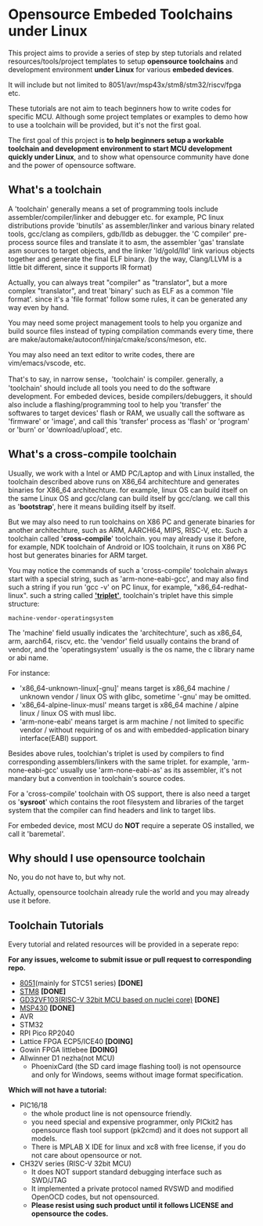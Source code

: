 # Opensource Embeded Toolchains under Linux

This project aims to provide a series of step by step tutorials and related resources/tools/project templates to setup **opensource toolchains** and development environment **under Linux** for various **embeded devices**. 

It will include but not limited to 8051/avr/msp43x/stm8/stm32/riscv/fpga etc. 

These tutorials are not aim to teach beginners how to write codes for specific MCU. Although some project templates or examples to demo how to use a toolchain will be provided, but it's not the first goal.

The first goal of this project is **to help beginners setup a workable toolchain and development environment to start MCU development quickly under Linux**, and to show what opensource community have done and the power of opensource software.

## What's a toolchain

A 'toolchain' generally means a set of programming tools include assembler/compiler/linker and debugger etc. for example, PC linux distributions provide 'binutils' as assembler/linker and various binary related tools, gcc/clang as compilers, gdb/lldb as debugger. the 'C compiler' pre-process source files and translate it to asm, the assembler 'gas' translate asm sources to target objects, and the linker 'ld/gold/lld' link various objects together and generate the final ELF binary. (by the way, Clang/LLVM is a little bit different, since it supports IR format)

Actually, you can always treat "compiler" as "translator", but a more complex "translator", and treat 'binary' such as ELF as a common 'file format'. since it's a 'file format' follow some rules, it can be generated any way even by hand.

You may need some project management tools to help you organize and build source files instead of typing compilation commands every time, there are make/automake/autoconf/ninja/cmake/scons/meson, etc.

You may also need an text editor to write codes, there are vim/emacs/vscode, etc.

That's to say, in narrow sense，'toolchain' is compiler. generally, a 'toolchain' should include all tools you need to do the software development. For embeded devices, beside compilers/debuggers, it should also include a flashing/programming tool to help you 'transfer' the softwares to target devices' flash or RAM, we usually call the software as 'firmware' or 'image', and call this 'transfer' process as 'flash' or 'program' or 'burn' or 'download/upload', etc. 

## What's a cross-compile toolchain

Usually, we work with a Intel or AMD PC/Laptop and with Linux installed, the toolchain described above runs on X86_64 architechture and generates binaries for X86_64 architechture. for example, linux OS can build itself on the same Linux OS and gcc/clang can build itself by gcc/clang. we call this as '**bootstrap**', here it means building itself by itself.

But we may also need to run toolchains on X86 PC and generate binaries for another architechture, such as ARM, AARCH64, MIPS, RISC-V, etc. Such a toolchain called '**cross-compile**' toolchain. you may already use it before, for example, NDK toolchain of Android or IOS toolchain, it runs on X86 PC host but generates binaries for ARM target.

You may notice the commands of such a 'cross-compile' toolchain always start with a special string, such as 'arm-none-eabi-gcc', and may also find such a string if you run 'gcc -v' on PC linux, for example, "x86_64-redhat-linux". such a string called **['triplet'](https://wiki.osdev.org/Target_Triplet)**, toolchain's triplet have this simple structure: 

```
machine-vendor-operatingsystem
```

The 'machine' field usually indicates the 'architechture', such as x86_64, arm, aarch64, riscv, etc. the 'vendor' field usually contains the brand of vendor, and the 'operatingsystem' usually is the os name, the c library name or abi name.

For instance:
* 'x86_64-unknown-linux[-gnu]' means target is x86_64 machine / unknown vendor / linux OS with glibc, sometime '-gnu' may be omitted.
* 'x86_64-alpine-linux-musl' means target is x86_64 machine / alpine linux / linux OS with musl libc.
* 'arm-none-eabi' means target is arm machine / not limited to specific vendor / without requiring of os and with embedded-application binary interface(EABI) support.

Besides above rules, toolchian's triplet is used by compilers to find corresponding assemblers/linkers with the same triplet. for example, 'arm-none-eabi-gcc' usually use 'arm-none-eabi-as' as its assembler, it's not mandary but a convention in toolchain's source codes.

For a 'cross-compile' toolchain with OS support, there is also need a target os '**sysroot**' which contains the root filesystem and libraries of the target system that the compiler can find headers and link to target libs.

For embeded device, most MCU do **NOT** require a seperate OS installed, we call it 'baremetal'.

## Why should I use opensource toolchain

No, you do not have to, but why not.

Actually, opensource toolchain already rule the world and you may already use it before.

## Toolchain Tutorials

Every tutorial and related resources will be provided in a seperate repo:

**For any issues, welcome to submit issue or pull request to corresponding repo.**


- [8051](https://github.com/cjacker/opensource-toolchain-8051)(mainly for STC51 series) **[DONE]**
- [STM8](https://github.com/cjacker/opensource-toolchain-stm8) **[DONE]**
- [GD32VF103(RISC-V 32bit MCU based on nuclei core)](https://github.com/cjacker/opensource-toolchain-gd32vf103) **[DONE]**
- [MSP430](https://github.com/cjacker/opensource-toolchain-msp430) **[DONE]**
- AVR
- STM32
- RPI Pico RP2040
- Lattice FPGA ECP5/ICE40 **[DOING]**
- Gowin FPGA littlebee **[DOING]**
- Allwinner D1 nezha(not MCU)
  - PhoenixCard (the SD card image flashing tool) is not opensource and only for Windows, seems without image format specification.

**Which will not have a tutorial:**
- PIC16/18
  - the whole product line is not opensource friendly.
  - you need special and expensive programmer, only PICkit2 has opensource flash tool support (pk2cmd) and it does not support all models.
  - There is MPLAB X IDE for linux and xc8 with free license, if you do not care about opensource or not. 
- CH32V series (RISC-V 32bit MCU)
  - It does NOT support standard debugging interface such as SWD/JTAG
  - It implemented a private protocol named RVSWD and modified OpenOCD codes, but not opensourced.
  - **Please resist using such product until it follows LICENSE and opensource the codes.**

